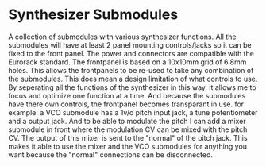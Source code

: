 # Synthesizer Submodules
A collection of submodules with various synthesizer functions.
All the submodules will have at least 2 panel mounting controls/jacks so it can be fixed to the front panel.
The power and connectors are compatible with the Eurorack standard.
The frontpanel is based on a  10x10mm grid of 6.8mm holes. 
This allows the frontpanels to be re-used to take any combination of the submodules.
This does mean a design limitation of what controls to use.
By seperating all the functions of the synthesizer in this way, it allows me to focus and optimize one function at a time.
And because the submodules have there own controls, the frontpanel becomes transparant in use. for example: 
a VCO submodule has a 1v/o pitch input jack, a tune potentiometer and a output jack. And to be able to modulate the pitch I can add a mixer submodule in front where the modulation CV can be mixed with the pitch CV. The output of this mixer is sent to the "normal" of the pitch jack. This makes it able to use the mixer and the VCO submodules for anything you want because the "normal" connections can be disconnected.
